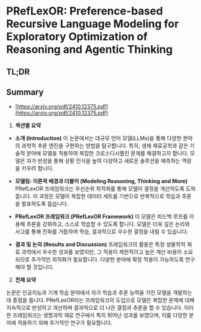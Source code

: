 # PRefLexOR: Preference-based Recursive Language Modeling for Exploratory Optimization of Reasoning and Agentic Thinking
## TL;DR
## Summary
- [https://arxiv.org/pdf/2410.12375.pdf](https://arxiv.org/pdf/2410.12375.pdf)

1. **섹션별 요약**

- **소개 (Introduction)**
  이 논문에서는 대규모 언어 모델(LLMs)을 통해 다양한 분야의 과학적 추론 엔진을 구현하는 방법을 탐구합니다. 특히, 생체 재료공학과 같은 기술적 분야에 모델을 적용하여 복잡한 크로스디시플린 문제를 해결하고자 합니다. 모델은 자가 반성을 통해 상황 인식을 높여 다양하고 새로운 솔루션을 예측하는 역량을 키우려 합니다.

- **모델링: 이론적 배경과 더불어 (Modeling Reasoning, Thinking and More)**
  PRefLexOR 프레임워크는 우선순위 최적화를 통해 모델이 결정을 개선하도록 도와줍니다. 이 과정은 모델이 복잡한 데이터 세트를 기반으로 반복적으로 학습과 추론을 발표하도록 돕습니다.

- **PRefLexOR 프레임워크 (PRefLexOR Framework)**
  이 모델은 피드백 루프를 이용해 추론을 강화하고, 스스로 학습할 수 있도록 합니다. 모델은 더욱 깊은 논리와 사고를 통해 진화를 거듭하며 학습, 결과적으로 우수한 결정을 내릴 수 있습니다.

- **결과 및 논의 (Results and Discussion)**
  프레임워크의 활용은 특정 생물학적 재료 과학에서 우수한 성과를 보였지만, 그 적용이 제한적이고 높은 계산 비용이 소요되므로 추가적인 최적화가 필요합니다. 다양한 분야에 확장 적용이 가능하도록 연구해야 할 것입니다.

2. **전체 요약**

논문은 인공지능과 기계 학습 분야에서 자가 학습과 추론 능력을 가진 모델을 개발하는 데 중점을 둡니다. PRefLexOR라는 프레임워크의 도입으로 모델은 복잡한 문제에 대해 지속적으로 반성하고 개선하며 결과적으로 더 나은 결정과 추론을 할 수 있습니다. 이러한 프레임워크는 생명과학 재료 연구에서 특히 뛰어난 성과를 보였으며, 이를 다양한 분야에 적용하기 위해 추가적인 연구가 필요합니다.